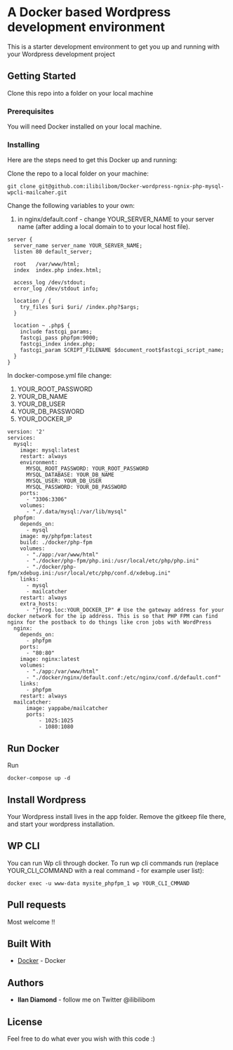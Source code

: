 # A Docker based Wordpress development environment

This is a starter development environment to get you up and running with your Wordpress development project 

## Getting Started

Clone this repo into a folder on your local machine 

### Prerequisites

You will need Docker installed on your local machine. 

### Installing

Here are the steps need to get this Docker up and running:

Clone the repo to a local folder on your machine: 

```
git clone git@github.com:ilibilibom/Docker-wordpress-ngnix-php-mysql-wpcli-mailcaher.git
```

Change the following variables to your own: 

1) in nginx/default.conf - change YOUR_SERVER_NAME to your server name (after adding a local domain to to your local host file). 

```
server {
  server_name server_name YOUR_SERVER_NAME;
  listen 80 default_server;

  root   /var/www/html;
  index  index.php index.html;

  access_log /dev/stdout;
  error_log /dev/stdout info;

  location / {
    try_files $uri $uri/ /index.php?$args;
  }

  location ~ .php$ {
    include fastcgi_params;
    fastcgi_pass phpfpm:9000;
    fastcgi_index index.php;
    fastcgi_param SCRIPT_FILENAME $document_root$fastcgi_script_name;
  }
}
```

In docker-compose.yml file change:
1) YOUR_ROOT_PASSWORD
2) YOUR_DB_NAME
3) YOUR_DB_USER
4) YOUR_DB_PASSWORD
5) YOUR_DOCKER_IP


```
version: '2'
services:
  mysql:
    image: mysql:latest
    restart: always
    environment:
      MYSQL_ROOT_PASSWORD: YOUR_ROOT_PASSWORD
      MYSQL_DATABASE: YOUR_DB_NAME
      MYSQL_USER: YOUR_DB_USER
      MYSQL_PASSWORD: YOUR_DB_PASSWORD
    ports:
      - "3306:3306"
    volumes:
      - "./.data/mysql:/var/lib/mysql"
  phpfpm:
    depends_on:
      - mysql
    image: my/phpfpm:latest
    build: ./docker/php-fpm
    volumes:
      - "./app:/var/www/html"
      - "./docker/php-fpm/php.ini:/usr/local/etc/php/php.ini"
      - "./docker/php-fpm/xdebug.ini:/usr/local/etc/php/conf.d/xdebug.ini"
    links:
      - mysql
      - mailcatcher
    restart: always
    extra_hosts:
      - "jfrog.loc:YOUR_DOCKER_IP" # Use the gateway address for your docker network for the ip address. This is so that PHP FPM can find nginx for the postback to do things like cron jobs with WordPress
  nginx:
    depends_on:
      - phpfpm
    ports:
      - "80:80"
    image: nginx:latest
    volumes:
      - "./app:/var/www/html"
      - "./docker/nginx/default.conf:/etc/nginx/conf.d/default.conf"
    links:
      - phpfpm
    restart: always
  mailcatcher:
      image: yappabe/mailcatcher
      ports:
          - 1025:1025
          - 1080:1080

```

## Run Docker 

Run

```
docker-compose up -d 
```

## Install Wordpress

Your Wordpress install lives in the app folder. Remove the gitkeep file there, and start your wordpress installation. 

## WP CLI 

You can run Wp cli through docker. 
To run wp cli commands run (replace YOUR_CLI_COMMAND with a real command - for example user list): 
 
 ```
 docker exec -u www-data mysite_phpfpm_1 wp YOUR_CLI_CMMAND 
 ```
 
 ## Pull requests 
 
 Most welcome !! 



## Built With

* [Docker](http://www.docker.com) - Docker 


## Authors

* **Ilan Diamond** - follow me on Twitter @ilibilibom


## License

Feel free to do what ever you wish with this code :) 



